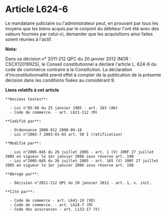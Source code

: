 # Article L624-6

Le mandataire judiciaire ou l'administrateur peut, en prouvant par tous les moyens que les biens acquis par le conjoint du
débiteur l'ont été avec des valeurs fournies par celui-ci, demander que les acquisitions ainsi faites soient réunies à
l'actif.

**Nota:**

Dans sa décision n° 2011-212 QPC du 20 janvier 2012 (NOR : CSCX1201992S), le Conseil constitutionnel a déclaré l'article L.
624-6 du code de commerce contraire à la Constitution. La déclaration d'inconstitutionnalité prend effet à compter de la
publication de la présente décision dans les conditions fixées au considérant 9.

**Liens relatifs à cet article**

	**Anciens textes**:

	  - Loi n°85-98 du 25 janvier 1985 - art. 183 (Ab)
	  - Code de commerce. - art. L621-112 (M)

	**Codifié par**:

	  - Ordonnance 2000-912 2000-09-18
	  - Loi n°2003-7 2003-01-03 art. 50 I (ratification)

	**Modifié par**:

	  - Loi n°2005-845 du 26 juillet 2005 - art. 1 (V) JORF 27 juillet 2005 en vigueur le 1er janvier 2006 sous réserve art. 190
	  - Loi n°2005-845 du 26 juillet 2005 - art. 165 (V) JORF 27 juillet 2005 en vigueur le 1er janvier 2006 sous réserve art. 190

	**Abrogé par**:

	  - Décision n°2011-212 QPC du 20 janvier 2012 - art. 1, v. init.

	**Cité par**:

	  - Code de commerce - art. L641-10 (VD)
	  - Code de commerce. - art. L624-7 (M)
	  - Code des assurances - art. L132-17 (V)
